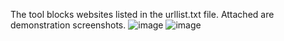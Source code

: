 The tool blocks websites listed in the urllist.txt file. Attached are demonstration screenshots.
![image](https://github.com/user-attachments/assets/48624450-0429-46ed-9350-384add4aff89)
![image](https://github.com/user-attachments/assets/fa991b3c-e6b1-4aae-867c-6c4a1b611698)
